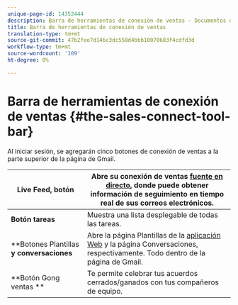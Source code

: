```yaml
---
unique-page-id: 14352444
description: Barra de herramientas de conexión de ventas - Documentos de marketing - Documentación del producto
title: Barra de herramientas de conexión de ventas
translation-type: tm+mt
source-git-commit: 47b2fee7d146c3dc558d4bbb10070683f4cdfd3d
workflow-type: tm+mt
source-wordcount: '109'
ht-degree: 0%

---
```



# Barra de herramientas de conexión de ventas {#the-sales-connect-tool-bar}

Al iniciar sesión, se agregarán cinco botones de conexión de ventas a la parte superior de la página de Gmail.

| **Live Feed, botón** | Abre su conexión de ventas [fuente en directo](http://toutapp.com/next#live), donde puede obtener información de seguimiento en tiempo real de sus correos electrónicos. |
|---|---|
| **Botón tareas** | Muestra una lista desplegable de todas las tareas. |
| **Botones Plantillas **y conversaciones** | Abre la página Plantillas de la [aplicación Web](http://toutapp.com/login) y la página Conversaciones, respectivamente. Todo dentro de la página de Gmail. |
| **Botón Gong ventas ** | Te permite celebrar tus acuerdos cerrados/ganados con tus compañeros de equipo. |

